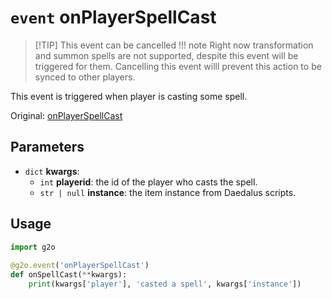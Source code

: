 # `event` onPlayerSpellCast
> [!TIP] This event can be cancelled
!!! note
    Right now transformation and summon spells are not supported, despite this event will be triggered for them. Cancelling this event willl prevent this action to be synced to other players.
    
This event is triggered when player is casting some spell.

Original: [onPlayerSpellCast](https://gothicmultiplayerteam.gitlab.io/docs/0.3.0/script-reference/server-events/player/onPlayerSpellCast/)

## Parameters
* `dict` **kwargs**:
    * `int` **playerid**: the id of the player who casts the spell.
    * `str | null` **instance**: the item instance from Daedalus scripts.
    
## Usage
```python
import g2o
        
@g2o.event('onPlayerSpellCast')
def onSpellCast(**kwargs):
    print(kwargs['player'], 'casted a spell', kwargs['instance'])
```